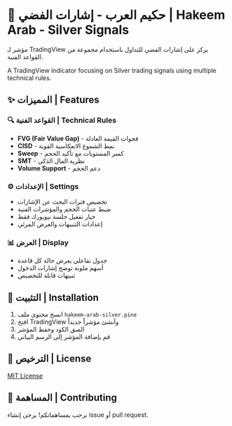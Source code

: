 # 🥈 حكيم العرب - إشارات الفضي | Hakeem Arab - Silver Signals

مؤشر لـ TradingView يركز على إشارات الفضي للتداول باستخدام مجموعة من القواعد الفنية.

A TradingView indicator focusing on Silver trading signals using multiple technical rules.

## ✨ المميزات | Features

### 🔍 القواعد الفنية | Technical Rules
- **FVG (Fair Value Gap)** - فجوات القيمة العادلة
- **CISD** - نمط الشموع الانعكاسية القوية
- **Sweep** - كسر المستويات مع تأكيد الحجم
- **SMT** - نظرية المال الذكي
- **Volume Support** - دعم الحجم

### ⚙️ الإعدادات | Settings
- تخصيص فترات البحث عن الإشارات
- ضبط عتبات الحجم والمؤشرات الفنية
- خيار تفعيل جلسة نيويورك فقط
- إعدادات التنبيهات والعرض المرئي

### 📊 العرض | Display
- جدول تفاعلي يعرض حالة كل قاعدة
- أسهم ملونة توضح إشارات الدخول
- تنبيهات قابلة للتخصيص

## 🚀 التثبيت | Installation

1. انسخ محتوى ملف `hakeem-arab-silver.pine`
2. افتح TradingView وأنشئ مؤشراً جديداً
3. الصق الكود وحفظ المؤشر
4. قم بإضافة المؤشر إلى الرسم البياني

## 📝 الترخيص | License

[MIT License](LICENSE)

## 👥 المساهمة | Contributing

نرحب بمساهماتكم! يرجى إنشاء issue أو pull request.